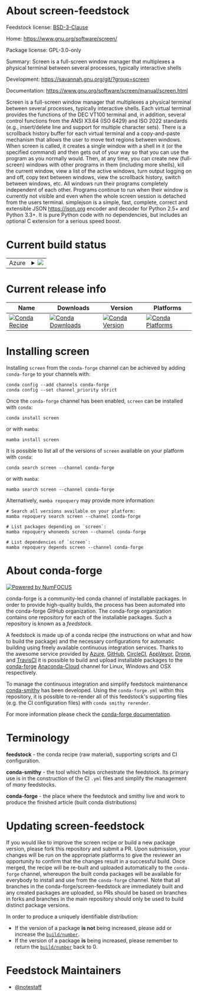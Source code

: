 About screen-feedstock
======================

Feedstock license: [BSD-3-Clause](https://github.com/conda-forge/screen-feedstock/blob/main/LICENSE.txt)

Home: https://www.gnu.org/software/screen/

Package license: GPL-3.0-only

Summary: Screen is a full-screen window manager that multiplexes a physical terminal between several processes,
typically interactive shells


Development: https://savannah.gnu.org/git/?group=screen

Documentation: https://www.gnu.org/software/screen/manual/screen.html

Screen is a full-screen window manager that multiplexes a physical
terminal between several processes, typically interactive
shells. Each virtual terminal provides the functions of the DEC
VT100 terminal and, in addition, several control functions from
the ANSI X3.64 (ISO 6429) and ISO 2022 standards (e.g.,
insert/delete line and support for multiple character sets). There
is a scrollback history buffer for each virtual terminal and a
copy-and-paste mechanism that allows the user to move text regions
between windows. When screen is called, it creates a single window
with a shell in it (or the specified command) and then gets out of
your way so that you can use the program as you normally
would. Then, at any time, you can create new (full-screen) windows
with other programs in them (including more shells), kill the
current window, view a list of the active windows, turn output
logging on and off, copy text between windows, view the scrollback
history, switch between windows, etc. All windows run their
programs completely independent of each other. Programs continue
to run when their window is currently not visible and even when
the whole screen session is detached from the users terminal.
simplejson is a simple, fast, complete, correct and extensible
JSON <https://json.org> encoder and decoder for Python 2.5+ and
Python 3.3+. It is pure Python code with no dependencies, but
includes an optional C extension for a serious speed boost.


Current build status
====================


<table>
    
  <tr>
    <td>Azure</td>
    <td>
      <details>
        <summary>
          <a href="https://dev.azure.com/conda-forge/feedstock-builds/_build/latest?definitionId=10301&branchName=main">
            <img src="https://dev.azure.com/conda-forge/feedstock-builds/_apis/build/status/screen-feedstock?branchName=main">
          </a>
        </summary>
        <table>
          <thead><tr><th>Variant</th><th>Status</th></tr></thead>
          <tbody><tr>
              <td>linux_64</td>
              <td>
                <a href="https://dev.azure.com/conda-forge/feedstock-builds/_build/latest?definitionId=10301&branchName=main">
                  <img src="https://dev.azure.com/conda-forge/feedstock-builds/_apis/build/status/screen-feedstock?branchName=main&jobName=linux&configuration=linux%20linux_64_" alt="variant">
                </a>
              </td>
            </tr><tr>
              <td>linux_aarch64</td>
              <td>
                <a href="https://dev.azure.com/conda-forge/feedstock-builds/_build/latest?definitionId=10301&branchName=main">
                  <img src="https://dev.azure.com/conda-forge/feedstock-builds/_apis/build/status/screen-feedstock?branchName=main&jobName=linux&configuration=linux%20linux_aarch64_" alt="variant">
                </a>
              </td>
            </tr><tr>
              <td>linux_ppc64le</td>
              <td>
                <a href="https://dev.azure.com/conda-forge/feedstock-builds/_build/latest?definitionId=10301&branchName=main">
                  <img src="https://dev.azure.com/conda-forge/feedstock-builds/_apis/build/status/screen-feedstock?branchName=main&jobName=linux&configuration=linux%20linux_ppc64le_" alt="variant">
                </a>
              </td>
            </tr><tr>
              <td>osx_64</td>
              <td>
                <a href="https://dev.azure.com/conda-forge/feedstock-builds/_build/latest?definitionId=10301&branchName=main">
                  <img src="https://dev.azure.com/conda-forge/feedstock-builds/_apis/build/status/screen-feedstock?branchName=main&jobName=osx&configuration=osx%20osx_64_" alt="variant">
                </a>
              </td>
            </tr><tr>
              <td>osx_arm64</td>
              <td>
                <a href="https://dev.azure.com/conda-forge/feedstock-builds/_build/latest?definitionId=10301&branchName=main">
                  <img src="https://dev.azure.com/conda-forge/feedstock-builds/_apis/build/status/screen-feedstock?branchName=main&jobName=osx&configuration=osx%20osx_arm64_" alt="variant">
                </a>
              </td>
            </tr>
          </tbody>
        </table>
      </details>
    </td>
  </tr>
</table>

Current release info
====================

| Name | Downloads | Version | Platforms |
| --- | --- | --- | --- |
| [![Conda Recipe](https://img.shields.io/badge/recipe-screen-green.svg)](https://anaconda.org/conda-forge/screen) | [![Conda Downloads](https://img.shields.io/conda/dn/conda-forge/screen.svg)](https://anaconda.org/conda-forge/screen) | [![Conda Version](https://img.shields.io/conda/vn/conda-forge/screen.svg)](https://anaconda.org/conda-forge/screen) | [![Conda Platforms](https://img.shields.io/conda/pn/conda-forge/screen.svg)](https://anaconda.org/conda-forge/screen) |

Installing screen
=================

Installing `screen` from the `conda-forge` channel can be achieved by adding `conda-forge` to your channels with:

```
conda config --add channels conda-forge
conda config --set channel_priority strict
```

Once the `conda-forge` channel has been enabled, `screen` can be installed with `conda`:

```
conda install screen
```

or with `mamba`:

```
mamba install screen
```

It is possible to list all of the versions of `screen` available on your platform with `conda`:

```
conda search screen --channel conda-forge
```

or with `mamba`:

```
mamba search screen --channel conda-forge
```

Alternatively, `mamba repoquery` may provide more information:

```
# Search all versions available on your platform:
mamba repoquery search screen --channel conda-forge

# List packages depending on `screen`:
mamba repoquery whoneeds screen --channel conda-forge

# List dependencies of `screen`:
mamba repoquery depends screen --channel conda-forge
```


About conda-forge
=================

[![Powered by
NumFOCUS](https://img.shields.io/badge/powered%20by-NumFOCUS-orange.svg?style=flat&colorA=E1523D&colorB=007D8A)](https://numfocus.org)

conda-forge is a community-led conda channel of installable packages.
In order to provide high-quality builds, the process has been automated into the
conda-forge GitHub organization. The conda-forge organization contains one repository
for each of the installable packages. Such a repository is known as a *feedstock*.

A feedstock is made up of a conda recipe (the instructions on what and how to build
the package) and the necessary configurations for automatic building using freely
available continuous integration services. Thanks to the awesome service provided by
[Azure](https://azure.microsoft.com/en-us/services/devops/), [GitHub](https://github.com/),
[CircleCI](https://circleci.com/), [AppVeyor](https://www.appveyor.com/),
[Drone](https://cloud.drone.io/welcome), and [TravisCI](https://travis-ci.com/)
it is possible to build and upload installable packages to the
[conda-forge](https://anaconda.org/conda-forge) [Anaconda-Cloud](https://anaconda.org/)
channel for Linux, Windows and OSX respectively.

To manage the continuous integration and simplify feedstock maintenance
[conda-smithy](https://github.com/conda-forge/conda-smithy) has been developed.
Using the ``conda-forge.yml`` within this repository, it is possible to re-render all of
this feedstock's supporting files (e.g. the CI configuration files) with ``conda smithy rerender``.

For more information please check the [conda-forge documentation](https://conda-forge.org/docs/).

Terminology
===========

**feedstock** - the conda recipe (raw material), supporting scripts and CI configuration.

**conda-smithy** - the tool which helps orchestrate the feedstock.
                   Its primary use is in the construction of the CI ``.yml`` files
                   and simplify the management of *many* feedstocks.

**conda-forge** - the place where the feedstock and smithy live and work to
                  produce the finished article (built conda distributions)


Updating screen-feedstock
=========================

If you would like to improve the screen recipe or build a new
package version, please fork this repository and submit a PR. Upon submission,
your changes will be run on the appropriate platforms to give the reviewer an
opportunity to confirm that the changes result in a successful build. Once
merged, the recipe will be re-built and uploaded automatically to the
`conda-forge` channel, whereupon the built conda packages will be available for
everybody to install and use from the `conda-forge` channel.
Note that all branches in the conda-forge/screen-feedstock are
immediately built and any created packages are uploaded, so PRs should be based
on branches in forks and branches in the main repository should only be used to
build distinct package versions.

In order to produce a uniquely identifiable distribution:
 * If the version of a package **is not** being increased, please add or increase
   the [``build/number``](https://docs.conda.io/projects/conda-build/en/latest/resources/define-metadata.html#build-number-and-string).
 * If the version of a package **is** being increased, please remember to return
   the [``build/number``](https://docs.conda.io/projects/conda-build/en/latest/resources/define-metadata.html#build-number-and-string)
   back to 0.

Feedstock Maintainers
=====================

* [@notestaff](https://github.com/notestaff/)

